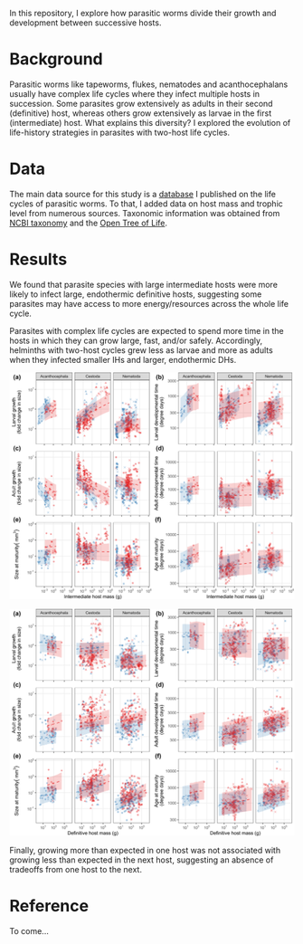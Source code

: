 In this repository, I explore how parasitic worms divide their growth and development between successive hosts.

# Background

Parasitic worms like tapeworms, flukes, nematodes and acanthocephalans usually have complex life cycles where they infect multiple hosts in succession. Some parasites grow extensively as adults in their second (definitive) host, whereas others grow extensively as larvae in the first (intermediate) host. What explains this diversity? I explored the evolution of life-history strategies in parasites with two-host life cycles.

# Data

The main data source for this study is a [database](https://esajournals.onlinelibrary.wiley.com/doi/full/10.1002/ecy.1680) I published on the life cycles of parasitic worms. To that, I added data on host mass and trophic level from numerous sources. Taxonomic information was obtained from [NCBI taxonomy](https://www.ncbi.nlm.nih.gov/taxonomy) and the [Open Tree of Life](https://tree.opentreeoflife.org/).

# Results

We found that parasite species with large intermediate hosts were more likely to infect large, endothermic definitive hosts, suggesting some parasites may have access to more energy/resources across the whole life cycle. 

Parasites with complex life cycles are expected to spend more time in the hosts in which they can grow large, fast, and/or safely. Accordingly, helminths with two-host cycles grew less as larvae and more as adults when they infected smaller IHs and larger, endothermic DHs. 

![](figs/imputed/fig3_imp_edit.png)


![](figs/imputed/fig4_imp_edit.png)

Finally, growing more than expected in one host was not associated with growing less than expected in the next host, suggesting an absence of tradeoffs from one host to the next.

# Reference

To come...
